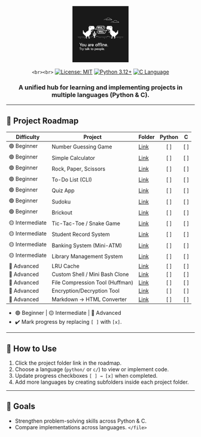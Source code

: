 <div align="center">

<img src="assets/dino.jpg" alt="PersonalHub Illustration" height="150" style="max-width: 100%;"/>

  `<br><br>`
  [![License: MIT](https://img.shields.io/badge/License-MIT-yellow.svg)](https://opensource.org/licenses/MIT)
  [![Python 3.12+](https://img.shields.io/badge/python-3.12+-blue.svg)](https://www.python.org/downloads/)
  [![C Language](https://img.shields.io/badge/C-Standard-red.svg)](https://en.wikipedia.org/wiki/C_(programming_language))

<h3>A unified hub for learning and implementing projects in <b>multiple languages</b> (Python & C).</h3>
</div>

---

## 🔹 Project Roadmap

| Difficulty      | Project                         | Folder                                   | Python |  C  |
| --------------- | ------------------------------- | ---------------------------------------- | :----: | :-: |
| 🟢 Beginner     | Number Guessing Game            | [Link](projects/number_guessing_game/)      |  [ ]  | [ ] |
| 🟢 Beginner     | Simple Calculator               | [Link](projects/simple_calculator/)         |  [ ]  | [ ] |
| 🟢 Beginner     | Rock, Paper, Scissors           | [Link](projects/rock_paper_scissors/)       |  [ ]  | [ ] |
| 🟢 Beginner     | To-Do List (CLI)                | [Link](projects/todo_list/)                 |  [ ]  | [ ] |
| 🟢 Beginner     | Quiz App                        | [Link](projects/quiz_app/)                  |  [ ]  | [ ] |
| 🟢 Beginner     | Sudoku                          | [Link](projects/sudoku/)                    |  [ ]  | [ ] |
| 🟢 Beginner     | Brickout                        | [Link](projects/brickout/)                  |  [ ]  | [ ] |
| 🟡 Intermediate | Tic-Tac-Toe / Snake Game        | [Link](projects/tic_tac_toe/)               |  [ ]  | [ ] |
| 🟡 Intermediate | Student Record System           | [Link](projects/student_record_system/)     |  [ ]  | [ ] |
| 🟡 Intermediate | Banking System (Mini-ATM)       | [Link](projects/banking_system/)            |  [ ]  | [ ] |
| 🟡 Intermediate | Library Management System       | [Link](projects/library_management_system/) |  [ ]  | [ ] |
| 🔴 Advanced     | LRU Cache                       | [Link](projects/lru_cache/)                 |  [ ]  | [ ] |
| 🔴 Advanced     | Custom Shell / Mini Bash Clone  | [Link](projects/custom_shell/)              |  [ ]  | [ ] |
| 🔴 Advanced     | File Compression Tool (Huffman) | [Link](projects/file_compression/)          |  [ ]  | [ ] |
| 🔴 Advanced     | Encryption/Decryption Tool      | [Link](projects/encryption_tool/)           |  [ ]  | [ ] |
| 🔴 Advanced     | Markdown → HTML Converter      | [Link](projects/markdown_converter/)        |  [ ]  | [ ] |

- 🟢 Beginner | 🟡 Intermediate | 🔴 Advanced
- ✔️ Mark progress by replacing `[ ]` with `[x]`.

---

## 🔹 How to Use

1. Click the project folder link in the roadmap.
2. Choose a language (`python/` or `c/`) to view or implement code.
3. Update progress checkboxes `[ ] → [x]` when completed.
4. Add more languages by creating subfolders inside each project folder.

---

## 🔹 Goals

- Strengthen problem-solving skills across Python & C.
- Compare implementations across languages.
  `</file>`
